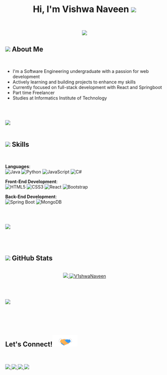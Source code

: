 <h1 align="center"><b>Hi, I'm Vishwa Naveen</b> <img src="https://media.giphy.com/media/hvRJCLFzcasrR4ia7z/giphy.gif" width="35"></h1>
<br>
<p align="center">
  <a href="https://github.com/DenverCoder1/readme-typing-svg"><img src="https://readme-typing-svg.herokuapp.com?font=Time+New+Roman&color=cyan&size=25&center=true&vCenter=true&width=600&height=100&lines=Hi+!+Welcome+to+my+profile..&hearts;++;Software+Engineering+Undergraduate,;Web+Development+Enthusiast,;Active+Learner,;Aspiring+Full-Stack+Developer++<3"></a>
</p>


## <picture><img src="https://github.com/7oSkaaa/7oSkaaa/blob/main/Images/about_me.gif?raw=true" width="50px"></picture> About Me

<br>

- I'm a Software Engineering undergraduate with a passion for web development
- Actively learning and building projects to enhance my skills 
- Currently focused on full-stack development with React and Springboot
- Part time Freelancer
- Studies at Informatics Institute of Technology

<br><br>

<img src="https://user-images.githubusercontent.com/73097560/115834477-dbab4500-a447-11eb-908a-139a6edaec5c.gif"><br><br>

## <img src="https://media2.giphy.com/media/QssGEmpkyEOhBCb7e1/giphy.gif?cid=ecf05e47a0n3gi1bfqntqmob8g9aid1oyj2wr3ds3mg700bl&rid=giphy.gif" width="25"><b> Skills</b>
<br>

<p align="center">

  **Languages**:  
  ![Java](https://img.shields.io/badge/Java-%23ED8B00.svg?style=for-the-badge&logo=java&logoColor=white)
  ![Python](https://img.shields.io/badge/Python-%2314354C.svg?style=for-the-badge&logo=python&logoColor=white)
  ![JavaScript](https://img.shields.io/badge/JavaScript-%23F7DF1E.svg?style=for-the-badge&logo=javascript&logoColor=black)
  ![C#](https://img.shields.io/badge/C%23-%23239120.svg?style=for-the-badge&logo=c-sharp&logoColor=white)

  **Front-End Development**:  
  ![HTML5](https://img.shields.io/badge/HTML5-%23E34F26.svg?style=for-the-badge&logo=html5&logoColor=white)
  ![CSS3](https://img.shields.io/badge/CSS-%231572B6.svg?style=for-the-badge&logo=css3&logoColor=white)
  ![React](https://img.shields.io/badge/React-%2361DAFB.svg?style=for-the-badge&logo=react&logoColor=black)
  ![Bootstrap](https://img.shields.io/badge/Bootstrap-%23563D7C.svg?style=for-the-badge&logo=bootstrap&logoColor=white)

  **Back-End Development**:  
  ![Spring Boot](https://img.shields.io/badge/Spring%20Boot-%236DB33F.svg?style=for-the-badge&logo=spring&logoColor=white)
  ![MongoDB](https://img.shields.io/badge/MongoDB-%2347A248.svg?style=for-the-badge&logo=mongodb&logoColor=white)

</p>

<br>
<br>

<img src="https://user-images.githubusercontent.com/73097560/115834477-dbab4500-a447-11eb-908a-139a6edaec5c.gif"><br><br>


<br>

## <img src="https://media.giphy.com/media/iY8CRBdQXODJSCERIr/giphy.gif" width="35"><b> GitHub Stats </b>
<br>

<div align="center">

<a href="https://github.com/V1shwaNaveen/">
  <img src="https://github-readme-stats.vercel.app/api?username=V1shwaNaveen&include_all_commits=true&count_private=true&show_icons=true&line_height=20&title_color=7A7ADB&icon_color=2234AE&text_color=D3D3D3&bg_color=0,000000,130F40" width="450"/>
  <img src="https://github-readme-stats.vercel.app/api/top-langs?username=V1shwaNaveen&show_icons=true&locale=en&layout=compact&line_height=20&title_color=7A7ADB&icon_color=2234AE&text_color=D3D3D3&bg_color=0,000000,130F40" width="375"  alt="V1shwaNaveen"/>

</a>
</div>

<br>
<br>
<br>

<img src="https://user-images.githubusercontent.com/73097560/115834477-dbab4500-a447-11eb-908a-139a6edaec5c.gif"><br><br>


<br>
<br>

## <b> Let's Connect!</b><img src="https://github.com/0xAbdulKhalid/0xAbdulKhalid/raw/main/assets/mdImages/handshake.gif" width="80">

<br>
<div align="left">
<br>
<a href="https://www.linkedin.com/in/vishwa-naveen/" target="_blank">
  <img src="https://img.shields.io/badge/LinkedIn-%230077B5.svg?style=for-the-badge&logo=linkedin&logoColor=white" width="130" />
</a>
<a href="https://x.com/V1shwa_N" target="_blank">
  <img src="https://img.shields.io/badge/Twitter-%231DA1F2.svg?style=for-the-badge&logo=twitter&logoColor=white" width="100" />
</a>
<a href="mailto:vishwanaveen@gmail.com" target="_blank">
  <img src="https://img.shields.io/badge/Gmail-%23D14836.svg?style=for-the-badge&logo=gmail&logoColor=white" width="100" />
</a>
<a href="https://www.instagram.com/v1shwa.n/" target="_blank">
  <img src="https://img.shields.io/badge/Instagram-%23E4405F.svg?style=for-the-badge&logo=instagram&logoColor=white" width="140" />
</a>

</div>

<br>
<br>
<br>
<br>

<div align="center">
</div>
<br>
